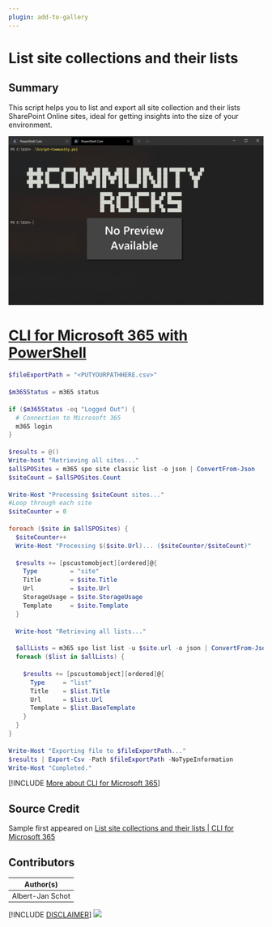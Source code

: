 ```yaml
---
plugin: add-to-gallery
---
```


# List site collections and their lists

## Summary

This script helps you to list and export all site collection and their lists SharePoint Online sites, ideal for getting insights into the size of your environment.
 
![Example Screenshot](assets/example.png)
 
# [CLI for Microsoft 365 with PowerShell](#tab/cli-m365-ps)
```powershell
$fileExportPath = "<PUTYOURPATHHERE.csv>"

$m365Status = m365 status

if ($m365Status -eq "Logged Out") {
  # Connection to Microsoft 365
  m365 login
}

$results = @()
Write-host "Retrieving all sites..."
$allSPOSites = m365 spo site classic list -o json | ConvertFrom-Json
$siteCount = $allSPOSites.Count

Write-Host "Processing $siteCount sites..."
#Loop through each site
$siteCounter = 0

foreach ($site in $allSPOSites) {
  $siteCounter++
  Write-Host "Processing $($site.Url)... ($siteCounter/$siteCount)"

  $results += [pscustomobject][ordered]@{
    Type         = "site"
    Title        = $site.Title
    Url          = $site.Url
    StorageUsage = $site.StorageUsage
    Template     = $site.Template
  }

  Write-host "Retrieving all lists..."

  $allLists = m365 spo list list -u $site.url -o json | ConvertFrom-Json
  foreach ($list in $allLists) {

    $results += [pscustomobject][ordered]@{
      Type     = "list"
      Title    = $list.Title
      Url      = $list.Url
      Template = $list.BaseTemplate
    }
  }
}

Write-Host "Exporting file to $fileExportPath..."
$results | Export-Csv -Path $fileExportPath -NoTypeInformation
Write-Host "Completed."
```
[!INCLUDE [More about CLI for Microsoft 365](../../docfx/includes/MORE-CLIM365.md)]


## Source Credit

Sample first appeared on [List site collections and their lists | CLI for Microsoft 365](https://pnp.github.io/cli-microsoft365/sample-scripts/spo/list-site-collection-lists/)

## Contributors

| Author(s) |
|-----------|
| Albert-Jan Schot |


[!INCLUDE [DISCLAIMER](../../docfx/includes/DISCLAIMER.md)]
<img src="https://telemetry.sharepointpnp.com/script-samples/scripts/spo-list-site-collection-lists" aria-hidden="true" />